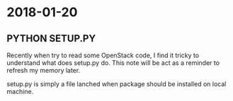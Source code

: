 # 2018-01-20

## PYTHON SETUP.PY

Recently when try to read some OpenStack code, I find it tricky to understand what does setup.py do. This note will be act as a reminder to refresh my memory later.

setup.py is simply a file lanched when package should be installed on local machine.

